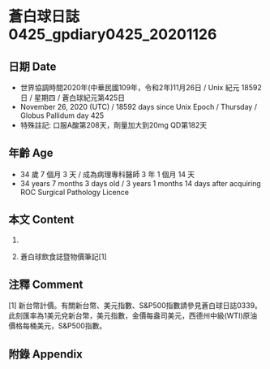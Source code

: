 [_metadata_:encoding]: - "utf-8"
[_metadata_:language]: - "zh-Hant-TW"
[_metadata_:fileformat]: - "markdown"
[_metadata_:MIME_type]: - "text/plain"
[_metadata_:markdown_version]: - "commonmark version 0.29"
[_metadata_:markdown_spec]: - "https://spec.commonmark.org/0.29/"

# 蒼白球日誌0425_gpdiary0425_20201126 #

## 日期 Date ##

* 世界協調時間2020年(中華民國109年，令和2年)11月26日 / Unix 紀元 18592 日 / 星期四 / 蒼白球紀元第425日
* November 26, 2020 (UTC) / 18592 days since Unix Epoch / Thursday / Globus Pallidum day 425
* 特殊註記: 口服A酸第208天，劑量加大到20mg QD第182天

## 年齡 Age ##

* 34 歲 7 個月 3 天 / 成為病理專科醫師 3 年 1 個月 14 天
* 34 years 7 months 3 days old / 3 years 1 months 14 days after acquiring ROC Surgical Pathology Licence

## 本文 Content ##

1. 

    
2. 蒼白球飲食誌暨物價筆記[1]

    

## 注釋 Comment ##

[1] 新台幣計價。有關新台幣、美元指數、S&P500指數請參見蒼白球日誌0339。此刻匯率為1美元兌新台幣，美元指數，金價每盎司美元，西德州中級(WTI)原油價格每桶美元，S&P500指數。



## 附錄 Appendix ##

